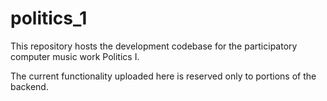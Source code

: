 # politics_1
This repository hosts the development codebase for the participatory computer music work Politics I.

The current functionality uploaded here is reserved only to portions of the backend. 